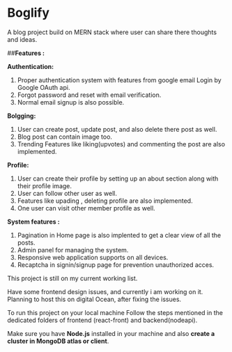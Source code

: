 # Boglify
A blog project build on MERN stack where user can share there thoughts and ideas.

##**Features :**

**Authentication:**
1. Proper authentication system with features from google email Login by Google OAuth api.
2. Forgot password and reset with email verification.
3. Normal email signup is also possible.

**Bolgging:**
1. User can create post, update post, and also delete there post as well.
2. Blog post can contain image too.
3. Trending Features like liking(upvotes) and commenting the post are also implemented.

**Profile:**
1.  User can create their profile by setting up an about section along with their profile image.
2.  User can follow other user as well.
3.  Features like upading , deleting profile are also implemented. 
4.  One user can visit other member profile as well.

**System features :**
1. Pagination in Home page is also implented to get a clear view of all the posts.
2. Admin panel for managing the system. 
3. Responsive web application supports on all devices.
4. Recaptcha in signin/signup page for prevention unauthorized acces. 


This project is still on my current working list.

Have some frontend design issues, and currently i am working on it.
Planning to host this on digital Ocean, after fixing the issues.

To run this project on your local machine
Follow the steps mentioned in the dedicated folders of frontend (react-front) and backend(nodeapi).

Make sure you have **Node.js** installed in your machine and also **create a cluster in MongoDB atlas or client**. 


